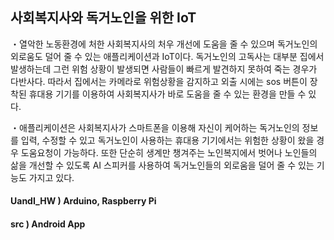 ## 사회복지사와 독거노인을 위한 IoT 

・열악한 노동환경에 처한 사회복지사의 처우 개선에 도움을 줄 수 있으며 독거노인의 외로움도 덜어 줄 수 있는 애플리케이션과 IoT이다. 
독거노인의 고독사는 대부분 집에서 발생하는데 그런 위험 상황이 발생되면 사람들이 빠르게 발견하지 못하여 죽는 경우가 다반사다. 따라서 집에서는 카메라로 위험상황을 감지하고 외출 시에는 sos 버튼이 장착된 휴대용 기기를 이용하여 사회복지사가 바로 도움을 줄 수 있는 환경을 만들 수 있다.

・애플리케이션은 사회복지사가 스마트폰을 이용해 자신이 케어하는 독거노인의 정보를 입력, 수정할 수 있고 독거노인이 사용하는 휴대용 기기에서는 위험한 상황이 왔을 경우 도움요청이 가능하다. 또한 단순히 생계만 챙겨주는 노인복지에서 벗어나 노인들의 삶을 개선할 수 있도록  AI 스피커를 사용하여 독거노인들의 외로움을 덜어 줄 수 있는 기능도 가지고 있다. 

#### UandI_HW ) Arduino, Raspberry Pi
#### src ) Android App 
